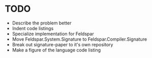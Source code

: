 # TODO

- Describe the problem better
- Indent code listings
- Specialize implementation for Feldspar
- Move Feldspar.System.Signature to Feldspar.Compiler.Signature
- Break out signature-paper to it's own repository
- Make a figure of the language code listing
